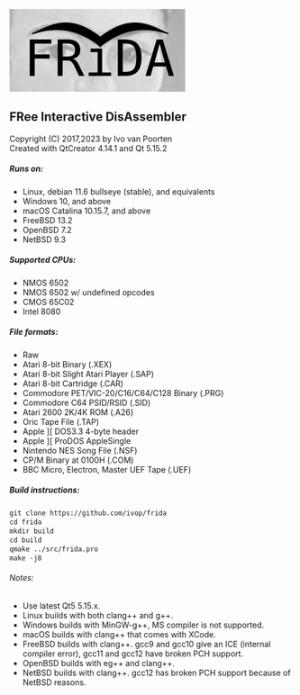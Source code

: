 ![frida logo](src/logo/frida-logo-test.png)

## FRee Interactive DisAssembler  
Copyright (C) 2017,2023 by Ivo van Poorten  
Created with QtCreator 4.14.1 and Qt 5.15.2  

##### Runs on:
* Linux, debian 11.6 bullseye (stable), and equivalents  
* Windows 10, and above  
* macOS Catalina 10.15.7, and above  
* FreeBSD 13.2  
* OpenBSD 7.2  
* NetBSD 9.3  

##### Supported CPUs:
* NMOS 6502  
* NMOS 6502 w/ undefined opcodes  
* CMOS 65C02  
* Intel 8080  

##### File formats:
* Raw  
* Atari 8-bit Binary (.XEX)  
* Atari 8-bit Slight Atari Player (.SAP)  
* Atari 8-bit Cartridge (.CAR)  
* Commodore PET/VIC-20/C16/C64/C128 Binary (.PRG)  
* Commodore C64 PSID/RSID (.SID)  
* Atari 2600 2K/4K ROM (.A26)  
* Oric Tape File (.TAP)  
* Apple ][ DOS3.3 4-byte header  
* Apple ][ ProDOS AppleSingle  
* Nintendo NES Song File (.NSF)  
* CP/M Binary at 0100H (.COM)  
* BBC Micro, Electron, Master UEF Tape (.UEF)  

##### Build instructions:
```
git clone https://github.com/ivop/frida  
cd frida  
mkdir build  
cd build  
qmake ../src/frida.pro  
make -j8  
```

###### Notes:  

* Use latest Qt5 5.15.x.   
* Linux builds with both clang++ and g++.  
* Windows builds with MinGW-g++, MS compiler is not supported.  
* macOS builds with clang++ that comes with XCode.  
* FreeBSD builds with clang++. gcc9 and gcc10 give an ICE (internal compiler error), gcc11 and gcc12 have broken PCH support.  
* OpenBSD builds with eg++ and clang++.  
* NetBSD builds with clang++. gcc12 has broken PCH support because of NetBSD reasons.  
